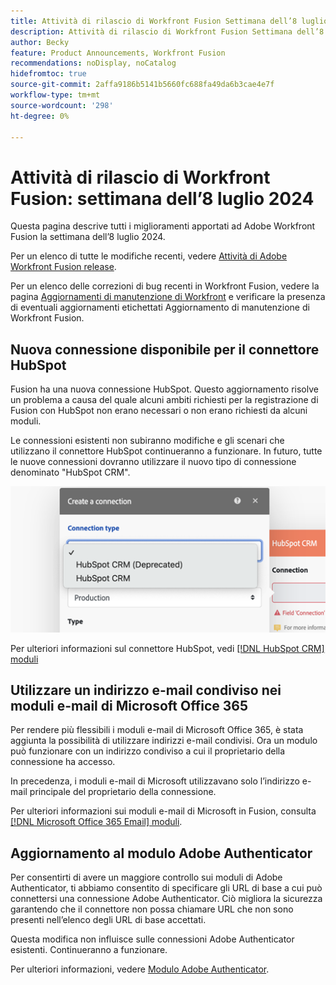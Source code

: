 ```yaml
---
title: Attività di rilascio di Workfront Fusion Settimana dell’8 luglio 2024
description: Attività di rilascio di Workfront Fusion Settimana dell’8 luglio 2024
author: Becky
feature: Product Announcements, Workfront Fusion
recommendations: noDisplay, noCatalog
hidefromtoc: true
source-git-commit: 2affa9186b5141b5660fc688fa49da6b3cae4e7f
workflow-type: tm+mt
source-wordcount: '298'
ht-degree: 0%

---
```


# Attività di rilascio di Workfront Fusion: settimana dell’8 luglio 2024

Questa pagina descrive tutti i miglioramenti apportati ad Adobe Workfront Fusion la settimana dell’8 luglio 2024.

Per un elenco di tutte le modifiche recenti, vedere [Attività di Adobe Workfront Fusion release](../../../product-announcements/product-releases/fusion-release-activity/fusion-release-activity.md).

Per un elenco delle correzioni di bug recenti in Workfront Fusion, vedere la pagina [Aggiornamenti di manutenzione di Workfront](https://experienceleague.adobe.com/docs/workfront-known-issues/releases/current-updates.html) e verificare la presenza di eventuali aggiornamenti etichettati Aggiornamento di manutenzione di Workfront Fusion.

## Nuova connessione disponibile per il connettore HubSpot

Fusion ha una nuova connessione HubSpot. Questo aggiornamento risolve un problema a causa del quale alcuni ambiti richiesti per la registrazione di Fusion con HubSpot non erano necessari o non erano richiesti da alcuni moduli.

Le connessioni esistenti non subiranno modifiche e gli scenari che utilizzano il connettore HubSpot continueranno a funzionare. In futuro, tutte le nuove connessioni dovranno utilizzare il nuovo tipo di connessione denominato &quot;HubSpot CRM&quot;.

![Nuova connessione HubSpot](/help/quicksilver/product-announcements/product-releases/fusion-release-activity/assets/new-hubspot-connection.png)

Per ulteriori informazioni sul connettore HubSpot, vedi [[!DNL HubSpot CRM] moduli](/help/quicksilver/workfront-fusion/apps-and-their-modules/hubspot-crm-modules.md)

## Utilizzare un indirizzo e-mail condiviso nei moduli e-mail di Microsoft Office 365

Per rendere più flessibili i moduli e-mail di Microsoft Office 365, è stata aggiunta la possibilità di utilizzare indirizzi e-mail condivisi. Ora un modulo può funzionare con un indirizzo condiviso a cui il proprietario della connessione ha accesso.

In precedenza, i moduli e-mail di Microsoft utilizzavano solo l’indirizzo e-mail principale del proprietario della connessione.

Per ulteriori informazioni sui moduli e-mail di Microsoft in Fusion, consulta [[!DNL Microsoft Office 365 Email] moduli](/help/quicksilver/workfront-fusion/apps-and-their-modules/microsoft-365-email-modules.md).

## Aggiornamento al modulo Adobe Authenticator

Per consentirti di avere un maggiore controllo sui moduli di Adobe Authenticator, ti abbiamo consentito di specificare gli URL di base a cui può connettersi una connessione Adobe Authenticator. Ciò migliora la sicurezza garantendo che il connettore non possa chiamare URL che non sono presenti nell’elenco degli URL di base accettati.

Questa modifica non influisce sulle connessioni Adobe Authenticator esistenti. Continueranno a funzionare.

Per ulteriori informazioni, vedere [Modulo Adobe Authenticator](/help/quicksilver/workfront-fusion/apps-and-their-modules/adobe-authenticator-modules.md).

